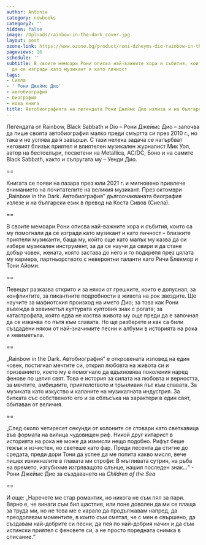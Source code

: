 ```yaml
---
author: Antonia
category: newbooks
category2: ''
hidden: false
image: /Uploads/rainbow-in-the-dark_cover.jpg
layout: post
ozone-link: https://www.ozone.bg/product/roni-dzheyms-dio-rainbow-in-the-dark/
pageviews: 16
schedule: ''
subtitle: В своите мемоари Рони описва най-важните хора и събития, които са му помогнали
  да се изгради като музикант и като личност
tags:
- Сиела
- ' Рони Джеймс Дио'
- автобиография
- биография
- нова книга
title: Автобиографията на легендата Рони Джеймс Дио излиза и на български
---
```


Легендата от Rainbow, Black Sabbath и Dio – Рони Джеймс Дио – започва да пише своята автобиография малко преди смъртта си през 2010 г., но така и не успява да я завърши. С тази нелека задача се нагърбват неговият близък приятел и влиятелен музикален журналист Мик Уол, автор на бестселъри, посветени на Metallica, AC/DC, Боно и на самите Black Sabbath, както и съпругата му – Уенди Дио. 

\==

Книгата се появи на пазара през юли 2021 г. и мигновено привлече вниманието на почитателите на великия музикант. През октомври „Rainbow in the Dark. Aвтобиография” дългоочакваната биография излезе и на български език в превод на Коста Сивов (Сиела).

\==

В своите мемоари Рони описва най-важните хора и събития, които са му помогнали да се изгради като музикант и като личност – близките приятели музиканти, баща му, който още като малък му казва да си избере музикален инструмент, за да се научи да свири и да стане добър човек, жената, която застава до него и го подкрепя през цялата му кариера, партньорството с невероятни таланти като Ричи Блекмор и Тони Айоми. 

\==

Певецът разказва открито и за някои от грешките, които е допуснал, за конфликтите, за пикантните подробности в живота на рок звездите. Ще научите за мафиотския произход на името Дио; за това как Рони въвежда в хевиметъл културата култовия знак с рогата; за катастрофата, която едва не коства живота му още преди да е започнал да се изкачва по пътя към славата. Но ще разберете и как са били създадени някои от най-значимите песни и албуми в историята на рока и хевиметъла. 

\==

„Rainbow in the Dark. Aвтобиография” е откровената изповед на един човек, постигнал мечтите си, открил любовта на живота си и призванието, което му е помогнало да вдъхновява поколения наред фенове по целия свят. Това е история за силата на любовта и верността, за мечтите, амбициите, приятелството и трънливия път към славата. За музиката като изкуство и капаните на музикалната индустрия. За битката със собственото его и за сблъсъка на характери в един свят, обитаван от величия. 

\==

„След около четиресет секунди от колоните се стовари като светкавица във формата на вилица чудовищен риф. Никой друг китарист в историята на рока не може да измисли нещо подобно. Рифът беше тежък и изчистен, но светеше като фар. Преди песента да стигне до средата, преди дори Тони да успее да ме попита какво мисля, вече пишех изникналите в главата ми строфи: В мъгливата сутрин, на ръба на времето, изгубихме изгряващото слънце, нашия последен знак...“ - Рони Джеймс Дио за създаването на *Children of the Sea*

\==

И още: „Наречете ме стар романтик, но никога не съм пял за пари. Вярно е, че винаги съм бил щастлив, или поне доволен да ми се плаща за труда ми, но не това ме е карало да продължавам напред, да преодолявам моментите, в които съм смятал, че с мен е свършено, да създавам най-добрите си песни, да пея по най-добрия начин и да съм истински приятел с феновете си, а не просто поредната снимка в списание.“